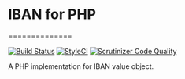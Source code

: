 # IBAN for PHP
==============

[![Build Status](https://travis-ci.org/xafardero/generate-iban.svg?branch=master)](https://travis-ci.org/xafardero/generate-iban)
[![StyleCI](https://styleci.io/repos/73861559/shield)](https://styleci.io/repos/73861559)
[![Scrutinizer Code Quality](https://scrutinizer-ci.com/g/xafardero/generate-iban/badges/quality-score.png?b=master)](https://scrutinizer-ci.com/g/xafardero/generate-iban/?branch=master)

A PHP implementation for IBAN value object.